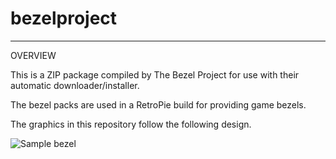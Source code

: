 # bezelproject

-------
OVERVIEW

This is a ZIP package compiled by The Bezel Project for use with their automatic downloader/installer.

The bezel packs are used in a RetroPie build for providing game bezels.

The graphics in this repository follow the following design.

![Sample bezel](https://github.com/thebezelproject/bezelprojectSA-MSX2Plus/blob/master/retroarch/overlay/GameBezels/MSX2Plus/Barunba%20(Japan).png?raw=true)
